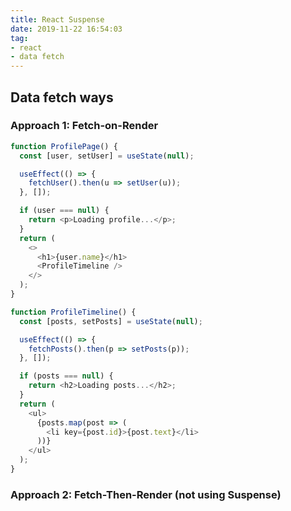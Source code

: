 ```yaml
---
title: React Suspense
date: 2019-11-22 16:54:03
tag:
- react
- data fetch
---
```


## Data fetch ways

### Approach 1: Fetch-on-Render

```js
function ProfilePage() {
  const [user, setUser] = useState(null);

  useEffect(() => {
    fetchUser().then(u => setUser(u));
  }, []);

  if (user === null) {
    return <p>Loading profile...</p>;
  }
  return (
    <>
      <h1>{user.name}</h1>
      <ProfileTimeline />
    </>
  );
}

function ProfileTimeline() {
  const [posts, setPosts] = useState(null);

  useEffect(() => {
    fetchPosts().then(p => setPosts(p));
  }, []);

  if (posts === null) {
    return <h2>Loading posts...</h2>;
  }
  return (
    <ul>
      {posts.map(post => (
        <li key={post.id}>{post.text}</li>
      ))}
    </ul>
  );
}
```

### Approach 2: Fetch-Then-Render (not using Suspense)


<!--stackedit_data:
eyJoaXN0b3J5IjpbMjE0NDE0OTE1NF19
-->